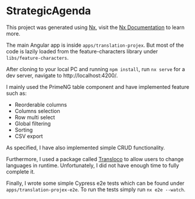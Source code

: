 # StrategicAgenda

This project was generated using [Nx](https://nx.dev), visit the [Nx Documentation](https://nx.dev/angular) to learn more.

The main Angular app is inside `apps/translation-projex`. But most of the code is lazily loaded from the feature-characters library under `libs/feature-characters`.

After cloning to your local PC and running `npm install`, run `nx serve` for a dev server, navigate to http://localhost:4200/.

I mainly used the PrimeNG table component and have implemented feature such as:

- Reorderable columns
- Columns selection
- Row multi select
- Global filtering
- Sorting
- CSV export

As specified, I have also implemented simple CRUD functionality.

Furthermore, I used a package called [Transloco](https://ngneat.github.io/transloco/) to allow users to change languages in runtime. Unfortunately, I did not have enough time to fully complete it.

Finally, I wrote some simple Cypress e2e tests which can be found under `apps/translation-projex-e2e`. To run the tests simply run `nx e2e --watch`.
